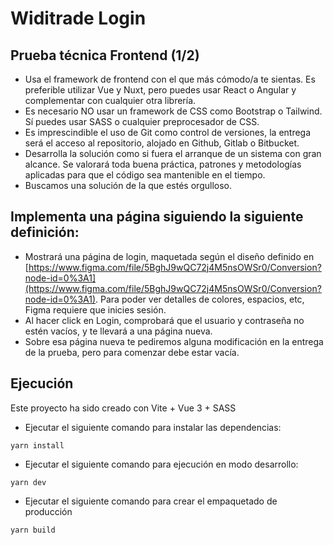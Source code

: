 # Widitrade Login

## Prueba técnica Frontend (1/2)

* Usa el framework de frontend con el que más cómodo/a te sientas. Es preferible utilizar Vue y Nuxt, pero puedes usar React o Angular y complementar con cualquier otra librería.
* Es necesario NO usar un framework de CSS como Bootstrap o Tailwind. Sí puedes usar SASS o cualquier preprocesador de CSS.
* Es imprescindible el uso de Git como control de versiones, la entrega será el acceso al repositorio, alojado en Github, Gitlab o Bitbucket.
* Desarrolla la solución como si fuera el arranque de un sistema con gran alcance. Se valorará toda buena práctica, patrones y metodologías aplicadas para que el código sea mantenible en el tiempo.
* Buscamos una solución de la que estés orgulloso.

## Implementa una página siguiendo la siguiente definición:

* Mostrará una página de login, maquetada según el diseño definido en [https://www.figma.com/file/5BghJ9wQC72j4M5nsOWSr0/Conversion?node-id=0%3A1](https://www.figma.com/file/5BghJ9wQC72j4M5nsOWSr0/Conversion?node-id=0%3A1). Para poder ver detalles de colores, espacios, etc, Figma requiere que inicies sesión.
* Al hacer click en Login, comprobará que el usuario y contraseña no estén vacíos, y te llevará a una página nueva.
* Sobre esa página nueva te pediremos alguna modificación en la entrega de la prueba, pero para comenzar debe estar vacía.

## Ejecución

Este proyecto ha sido creado con Vite + Vue 3 + SASS

* Ejecutar el siguiente comando para instalar las dependencias:

``` yarn install ```

* Ejecutar el siguiente comando para ejecución en modo desarrollo:

``` yarn dev ```

* Ejecutar el siguiente comando para crear el empaquetado de producción

``` yarn build ```
